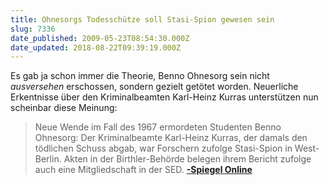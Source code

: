 ```yaml
---
title: Ohnesorgs Todesschütze soll Stasi-Spion gewesen sein
slug: 7336
date_published: 2009-05-23T08:54:30.000Z
date_updated: 2018-08-22T09:39:19.000Z
---
```


Es gab ja schon immer die Theorie, Benno Ohnesorg sein nicht *ausversehen* erschossen, sondern gezielt getötet worden. Neuerliche Erkentnisse über den Kriminalbeamten Karl-Heinz Kurras unterstützen nun scheinbar diese Meinung:

> Neue Wende im Fall des 1967 ermordeten Studenten Benno Ohnesorg: Der Kriminalbeamte Karl-Heinz Kurras, der damals den tödlichen Schuss abgab, war Forschern zufolge Stasi-Spion in West-Berlin. Akten in der Birthler-Behörde belegen ihrem Bericht zufolge auch eine Mitgliedschaft in der SED. [**-Spiegel Online**](http://www.spiegel.de/politik/deutschland/0,1518,626194,00.html)
